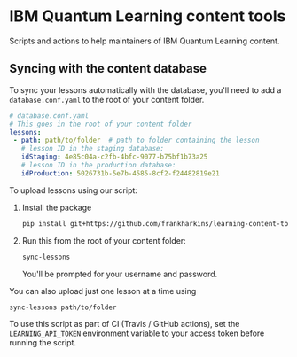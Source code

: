 # IBM Quantum Learning content tools

Scripts and actions to help maintainers of IBM Quantum Learning content.


## Syncing with the content database

To sync your lessons automatically with the database, you'll need to
add a `database.conf.yaml` to the root of your content folder.

```yaml
# database.conf.yaml
# This goes in the root of your content folder
lessons:
 - path: path/to/folder  # path to folder containing the lesson
   # lesson ID in the staging database:
   idStaging: 4e85c04a-c2fb-4bfc-9077-b75bf1b73a25
   # lesson ID in the production database:
   idProduction: 5026731b-5e7b-4585-8cf2-f24482819e21
```

To upload lessons using our script:

1. Install the package
   ```bash
   pip install git+https://github.com/frankharkins/learning-content-tools.git#subdirectory=iql-lesson-sync
   ```
2. Run this from the root of your content folder:

   ```bash
   sync-lessons
   ```
   You'll be prompted for your username and password.

You can also upload just one lesson at a time using

```bash
sync-lessons path/to/folder
```

To use this script as part of CI (Travis / GitHub actions), set the
`LEARNING_API_TOKEN` environment variable to your access token before running
the script.
